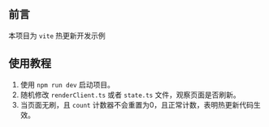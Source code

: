 ## 前言

本项目为 `vite` 热更新开发示例



## 使用教程

1. 使用 `npm run dev` 启动项目。
2. 随机修改 `renderClient.ts` 或者 `state.ts` 文件，观察页面是否刷新。
3. 当页面无刷，且 `count` 计数器不会重置为0，且正常计数，表明热更新代码生效。